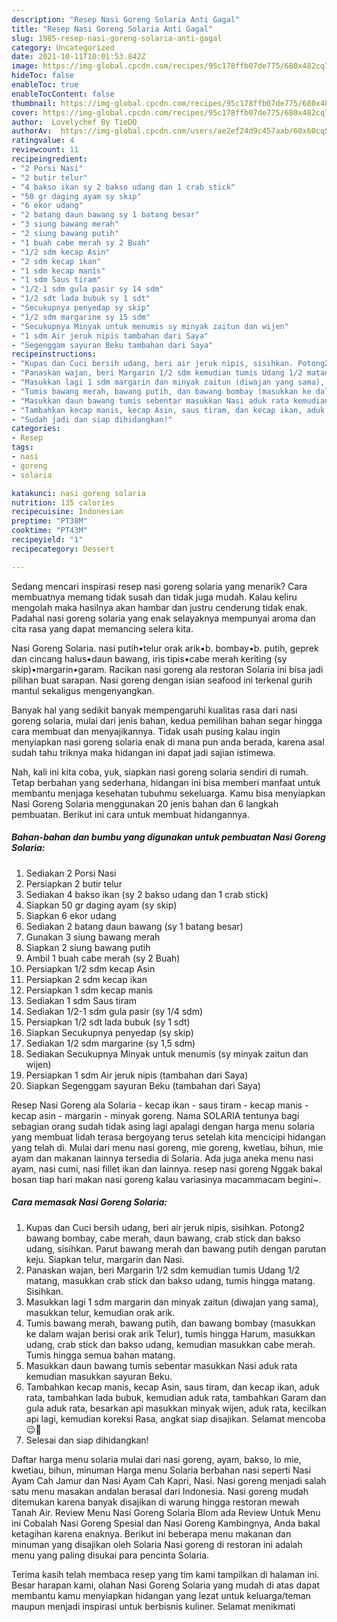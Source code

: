 ```yaml
---
description: "Resep Nasi Goreng Solaria Anti Gagal"
title: "Resep Nasi Goreng Solaria Anti Gagal"
slug: 1985-resep-nasi-goreng-solaria-anti-gagal
category: Uncategorized
date: 2021-10-11T10:01:53.842Z
image: https://img-global.cpcdn.com/recipes/95c178ffb07de775/680x482cq70/nasi-goreng-solaria-foto-resep-utama.jpg
hideToc: false
enableToc: true
enableTocContent: false
thumbnail: https://img-global.cpcdn.com/recipes/95c178ffb07de775/680x482cq70/nasi-goreng-solaria-foto-resep-utama.jpg
cover: https://img-global.cpcdn.com/recipes/95c178ffb07de775/680x482cq70/nasi-goreng-solaria-foto-resep-utama.jpg
author:  Lovelychef By TieDQ
authorAv:  https://img-global.cpcdn.com/users/ae2ef24d9c457aab/60x60cq50/avatar.jpg
ratingvalue: 4
reviewcount: 11
recipeingredient:
- "2 Porsi Nasi"
- "2 butir telur"
- "4 bakso ikan sy 2 bakso udang dan 1 crab stick"
- "50 gr daging ayam sy skip"
- "6 ekor udang"
- "2 batang daun bawang sy 1 batang besar"
- "3 siung bawang merah"
- "2 siung bawang putih"
- "1 buah cabe merah sy 2 Buah"
- "1/2 sdm kecap Asin"
- "2 sdm kecap ikan"
- "1 sdm kecap manis"
- "1 sdm Saus tiram"
- "1/2-1 sdm gula pasir sy 14 sdm"
- "1/2 sdt lada bubuk sy 1 sdt"
- "Secukupnya penyedap sy skip"
- "1/2 sdm margarine sy 15 sdm"
- "Secukupnya Minyak untuk menumis sy minyak zaitun dan wijen"
- "1 sdm Air jeruk nipis tambahan dari Saya"
- "Segenggam sayuran Beku tambahan dari Saya"
recipeinstructions:
- "Kupas dan Cuci bersih udang, beri air jeruk nipis, sisihkan. Potong2 bawang bombay, cabe merah, daun bawang, crab stick dan bakso udang, sisihkan. Parut bawang merah dan bawang putih dengan parutan keju. Siapkan telur, margarin dan Nasi."
- "Panaskan wajan, beri Margarin 1/2 sdm kemudian tumis Udang 1/2 matang, masukkan crab stick dan bakso udang, tumis hingga matang. Sisihkan."
- "Masukkan lagi 1 sdm margarin dan minyak zaitun (diwajan yang sama), masukkan telur, kemudian orak arik."
- "Tumis bawang merah, bawang putih, dan bawang bombay (masukkan ke dalam wajan berisi orak arik Telur), tumis hingga Harum, masukkan udang, crab stick dan bakso udang, kemudian masukkan cabe merah. Tumis hingga semua bahan matang."
- "Masukkan daun bawang tumis sebentar masukkan Nasi aduk rata kemudian masukkan sayuran Beku."
- "Tambahkan kecap manis, kecap Asin, saus tiram, dan kecap ikan, aduk rata, tambahkan lada bubuk, kemudian aduk rata, tambahkan Garam dan gula aduk rata, besarkan api masukkan minyak wijen, aduk rata, kecilkan api lagi, kemudian koreksi Rasa, angkat siap disajikan. Selamat mencoba 😉🙏"
- "Sudah jadi dan siap dihidangkan!"
categories:
- Resep
tags:
- nasi
- goreng
- solaria

katakunci: nasi goreng solaria 
nutrition: 135 calories
recipecuisine: Indonesian
preptime: "PT38M"
cooktime: "PT43M"
recipeyield: "1"
recipecategory: Dessert

---
```



Sedang mencari inspirasi resep nasi goreng solaria yang menarik? Cara membuatnya memang tidak susah dan tidak juga mudah. Kalau keliru mengolah maka hasilnya akan hambar dan justru cenderung tidak enak. Padahal nasi goreng solaria yang enak selayaknya mempunyai aroma dan cita rasa yang dapat memancing selera kita.


Nasi Goreng Solaria. nasi putih•telur orak arik•b. bombay•b. putih, geprek dan cincang halus•daun bawang, iris tipis•cabe merah keriting (sy skip)•margarin•garam. Racikan nasi goreng ala restoran Solaria ini bisa jadi pilihan buat sarapan. Nasi goreng dengan isian seafood ini terkenal gurih mantul sekaligus mengenyangkan.

Banyak hal yang sedikit banyak mempengaruhi kualitas rasa dari nasi goreng solaria, mulai dari jenis bahan, kedua pemilihan bahan segar hingga cara membuat dan menyajikannya. Tidak usah pusing kalau ingin menyiapkan nasi goreng solaria enak di mana pun anda berada, karena asal sudah tahu triknya maka hidangan ini dapat jadi sajian istimewa.


Nah, kali ini kita coba, yuk, siapkan nasi goreng solaria sendiri di rumah. Tetap berbahan yang sederhana, hidangan ini bisa memberi manfaat untuk membantu menjaga kesehatan tubuhmu sekeluarga. Kamu bisa menyiapkan Nasi Goreng Solaria menggunakan 20 jenis bahan dan 6 langkah pembuatan. Berikut ini cara untuk membuat hidangannya.

<!--inarticleads1-->

##### Bahan-bahan dan bumbu yang digunakan untuk pembuatan Nasi Goreng Solaria:

1. Sediakan 2 Porsi Nasi
1. Persiapkan 2 butir telur
1. Sediakan 4 bakso ikan (sy 2 bakso udang dan 1 crab stick)
1. Siapkan 50 gr daging ayam (sy skip)
1. Siapkan 6 ekor udang
1. Sediakan 2 batang daun bawang (sy 1 batang besar)
1. Gunakan 3 siung bawang merah
1. Siapkan 2 siung bawang putih
1. Ambil 1 buah cabe merah (sy 2 Buah)
1. Persiapkan 1/2 sdm kecap Asin
1. Persiapkan 2 sdm kecap ikan
1. Persiapkan 1 sdm kecap manis
1. Sediakan 1 sdm Saus tiram
1. Sediakan 1/2-1 sdm gula pasir (sy 1/4 sdm)
1. Persiapkan 1/2 sdt lada bubuk (sy 1 sdt)
1. Siapkan Secukupnya penyedap (sy skip)
1. Sediakan 1/2 sdm margarine (sy 1,5 sdm)
1. Sediakan Secukupnya Minyak untuk menumis (sy minyak zaitun dan wijen)
1. Persiapkan 1 sdm Air jeruk nipis (tambahan dari Saya)
1. Siapkan Segenggam sayuran Beku (tambahan dari Saya)


Resep Nasi Goreng ala Solaria - kecap ikan - saus tiram - kecap manis - kecap asin - margarin - minyak goreng. Nama SOLARIA tentunya bagi sebagian orang sudah tidak asing lagi apalagi dengan harga menu solaria yang membuat lidah terasa bergoyang terus setelah kita mencicipi hidangan yang telah di. Mulai dari menu nasi goreng, mie goreng, kwetiau, bihun, mie ayam dan makanan lainnya tersedia di Solaria. Ada juga aneka menu nasi ayam, nasi cumi, nasi fillet ikan dan lainnya. resep nasi goreng Nggak bakal bosan tiap hari makan nasi goreng kalau variasinya macammacam begini~. 

<!--inarticleads2-->

##### Cara memasak Nasi Goreng Solaria:

1. Kupas dan Cuci bersih udang, beri air jeruk nipis, sisihkan. Potong2 bawang bombay, cabe merah, daun bawang, crab stick dan bakso udang, sisihkan. Parut bawang merah dan bawang putih dengan parutan keju. Siapkan telur, margarin dan Nasi.
1. Panaskan wajan, beri Margarin 1/2 sdm kemudian tumis Udang 1/2 matang, masukkan crab stick dan bakso udang, tumis hingga matang. Sisihkan.
1. Masukkan lagi 1 sdm margarin dan minyak zaitun (diwajan yang sama), masukkan telur, kemudian orak arik.
1. Tumis bawang merah, bawang putih, dan bawang bombay (masukkan ke dalam wajan berisi orak arik Telur), tumis hingga Harum, masukkan udang, crab stick dan bakso udang, kemudian masukkan cabe merah. Tumis hingga semua bahan matang.
1. Masukkan daun bawang tumis sebentar masukkan Nasi aduk rata kemudian masukkan sayuran Beku.
1. Tambahkan kecap manis, kecap Asin, saus tiram, dan kecap ikan, aduk rata, tambahkan lada bubuk, kemudian aduk rata, tambahkan Garam dan gula aduk rata, besarkan api masukkan minyak wijen, aduk rata, kecilkan api lagi, kemudian koreksi Rasa, angkat siap disajikan. Selamat mencoba 😉🙏
1. Selesai dan siap dihidangkan!

Daftar harga menu solaria mulai dari nasi goreng, ayam, bakso, lo mie, kwetiau, bihun, minuman Harga menu Solaria berbahan nasi seperti Nasi Ayam Cah Jamur dan Nasi Ayam Cah Kapri, Nasi. Nasi goreng menjadi salah satu menu masakan andalan berasal dari Indonesia. Nasi goreng mudah ditemukan karena banyak disajikan di warung hingga restoran mewah Tanah Air. Review Menu Nasi Goreng Solaria Blom ada Review Untuk Menu ini Cobalah Nasi Goreng Spesial dan Nasi Goreng Kambingnya, Anda bakal ketagihan karena enaknya. Berikut ini beberapa menu makanan dan minuman yang disajikan oleh Solaria Nasi goreng di restoran ini adalah menu yang paling disukai para pencinta Solaria. 

Terima kasih telah membaca resep yang tim kami tampilkan di halaman ini. Besar harapan kami, olahan Nasi Goreng Solaria yang mudah di atas dapat membantu kamu menyiapkan hidangan yang lezat untuk keluarga/teman maupun menjadi inspirasi untuk berbisnis kuliner. Selamat menikmati
